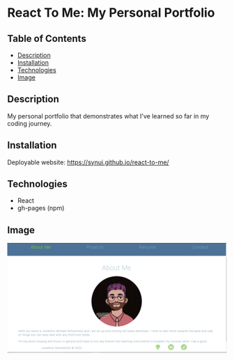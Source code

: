 # React To Me: My Personal Portfolio

## Table of Contents

- [Description](#description)
- [Installation](#installation)
- [Technologies](#technologies)
- [Image](#image)

## Description

My personal portfolio that demonstrates what I've learned so far in my coding journey.

## Installation

Deployable website: https://synui.github.io/react-to-me/

## Technologies

- React
- gh-pages (npm)

## Image

![Image](src/assets/profile-image/portfolio-image.PNG)